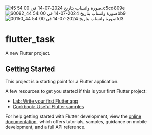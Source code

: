 ![صورة واتساب بتاريخ 2024-07-14 في 00 54 45_c5cd809e](https://github.com/user-attachments/assets/044c86eb-ec5a-4edc-9429-9bc7482c99c1)
![صورة واتساب بتاريخ 2024-07-14 في 00 54 44_60092bb9](https://github.com/user-attachments/assets/2ef6dcd2-37a3-4282-ab2c-84411c1b4639)
![صورة واتساب بتاريخ 2024-07-14 في 00 54 44_00150fd3](https://github.com/user-attachments/assets/b28ba452-c0f8-4ff1-a526-464d1787c62c)
# flutter_task

A new Flutter project.

## Getting Started

This project is a starting point for a Flutter application.

A few resources to get you started if this is your first Flutter project:

- [Lab: Write your first Flutter app](https://docs.flutter.dev/get-started/codelab)
- [Cookbook: Useful Flutter samples](https://docs.flutter.dev/cookbook)

For help getting started with Flutter development, view the
[online documentation](https://docs.flutter.dev/), which offers tutorials,
samples, guidance on mobile development, and a full API reference.
